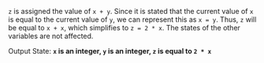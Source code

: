 `z` is assigned the value of `x + y`. Since it is stated that the current value of `x` is equal to the current value of `y`, we can represent this as `x = y`. Thus, `z` will be equal to `x + x`, which simplifies to `z = 2 * x`. The states of the other variables are not affected.

Output State: **`x` is an integer, `y` is an integer, `z` is equal to `2 * x`**